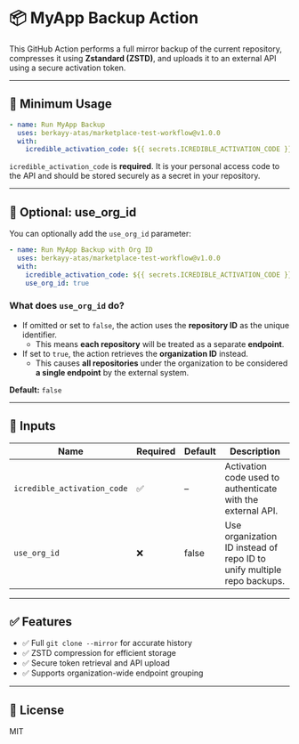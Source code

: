 # 📦 MyApp Backup Action

This GitHub Action performs a full mirror backup of the current repository, compresses it using **Zstandard (ZSTD)**, and uploads it to an external API using a secure activation token.

---

## 🚀 Minimum Usage

```yaml
- name: Run MyApp Backup
  uses: berkayy-atas/marketplace-test-workflow@v1.0.0
  with:
    icredible_activation_code: ${{ secrets.ICREDIBLE_ACTIVATION_CODE }}
```

`icredible_activation_code` is **required**. It is your personal access code to the API and should be stored securely as a secret in your repository.

---

## 🔧 Optional: use_org_id

You can optionally add the `use_org_id` parameter:

```yaml
- name: Run MyApp Backup with Org ID
  uses: berkayy-atas/marketplace-test-workflow@v1.0.0
  with:
    icredible_activation_code: ${{ secrets.ICREDIBLE_ACTIVATION_CODE }}
    use_org_id: true
```

### What does `use_org_id` do?
- If omitted or set to `false`, the action uses the **repository ID** as the unique identifier.
  - This means **each repository** will be treated as a separate **endpoint**.
- If set to `true`, the action retrieves the **organization ID** instead.
  - This causes **all repositories** under the organization to be considered **a single endpoint** by the external system.

**Default:** `false`

---

## 📂 Inputs

| Name                       | Required | Default | Description                                                                 |
|----------------------------|----------|---------|-----------------------------------------------------------------------------|
| `icredible_activation_code` | ✅       | –       | Activation code used to authenticate with the external API.                |
| `use_org_id`              | ❌       | false   | Use organization ID instead of repo ID to unify multiple repo backups.     |

---

## ✅ Features

- ✅ Full `git clone --mirror` for accurate history
- ✅ ZSTD compression for efficient storage
- ✅ Secure token retrieval and API upload
- ✅ Supports organization-wide endpoint grouping

---

## 📎 License
MIT
